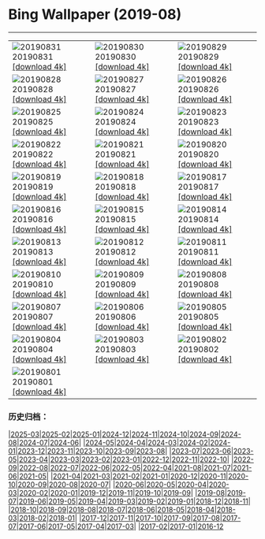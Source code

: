 # Bing Wallpaper (2019-08)
**************

<table><tr><td><img class="wallpaper" src="https://www.bing.com/th?id=OHR.Slackers_EN-US7258381769_1920x1080.jpg" alt="20190831"> 20190831 <a href="https://www.bing.com/th?id=OHR.Slackers_EN-US7258381769_UHD.jpg">[download 4k]</a></td><td><img class="wallpaper" src="https://www.bing.com/th?id=OHR.HardeeCoFair_EN-US1477332511_1920x1080.jpg" alt="20190830"> 20190830 <a href="https://www.bing.com/th?id=OHR.HardeeCoFair_EN-US1477332511_UHD.jpg">[download 4k]</a></td><td><img class="wallpaper" src="https://www.bing.com/th?id=OHR.AsburyParkNJ_EN-US1396213899_1920x1080.jpg" alt="20190829"> 20190829 <a href="https://www.bing.com/th?id=OHR.AsburyParkNJ_EN-US1396213899_UHD.jpg">[download 4k]</a></td></tr><tr><td><img class="wallpaper" src="https://www.bing.com/th?id=OHR.CorsiniGardens_EN-US7010199576_1920x1080.jpg" alt="20190828"> 20190828 <a href="https://www.bing.com/th?id=OHR.CorsiniGardens_EN-US7010199576_UHD.jpg">[download 4k]</a></td><td><img class="wallpaper" src="https://www.bing.com/th?id=OHR.Krakatoa_EN-US6936534566_1920x1080.jpg" alt="20190827"> 20190827 <a href="https://www.bing.com/th?id=OHR.Krakatoa_EN-US6936534566_UHD.jpg">[download 4k]</a></td><td><img class="wallpaper" src="https://www.bing.com/th?id=OHR.InteriorRoyalAlbertHall_EN-US6870096316_1920x1080.jpg" alt="20190826"> 20190826 <a href="https://www.bing.com/th?id=OHR.InteriorRoyalAlbertHall_EN-US6870096316_UHD.jpg">[download 4k]</a></td></tr><tr><td><img class="wallpaper" src="https://www.bing.com/th?id=OHR.BlackRockCity_EN-US6804847775_1920x1080.jpg" alt="20190825"> 20190825 <a href="https://www.bing.com/th?id=OHR.BlackRockCity_EN-US6804847775_UHD.jpg">[download 4k]</a></td><td><img class="wallpaper" src="https://www.bing.com/th?id=OHR.AugustBears_EN-US6742425682_1920x1080.jpg" alt="20190824"> 20190824 <a href="https://www.bing.com/th?id=OHR.AugustBears_EN-US6742425682_UHD.jpg">[download 4k]</a></td><td><img class="wallpaper" src="https://www.bing.com/th?id=OHR.FarmlandLandscape_EN-US6661316442_1920x1080.jpg" alt="20190823"> 20190823 <a href="https://www.bing.com/th?id=OHR.FarmlandLandscape_EN-US6661316442_UHD.jpg">[download 4k]</a></td></tr><tr><td><img class="wallpaper" src="https://www.bing.com/th?id=OHR.DubaiFountain_EN-US6547955834_1920x1080.jpg" alt="20190822"> 20190822 <a href="https://www.bing.com/th?id=OHR.DubaiFountain_EN-US6547955834_UHD.jpg">[download 4k]</a></td><td><img class="wallpaper" src="https://www.bing.com/th?id=OHR.MaraRiverCrossing_EN-US6477868211_1920x1080.jpg" alt="20190821"> 20190821 <a href="https://www.bing.com/th?id=OHR.MaraRiverCrossing_EN-US6477868211_UHD.jpg">[download 4k]</a></td><td><img class="wallpaper" src="https://www.bing.com/th?id=OHR.FinlandCamping_EN-US6396254825_1920x1080.jpg" alt="20190820"> 20190820 <a href="https://www.bing.com/th?id=OHR.FinlandCamping_EN-US6396254825_UHD.jpg">[download 4k]</a></td></tr><tr><td><img class="wallpaper" src="https://www.bing.com/th?id=OHR.ReplicaFlyer_EN-US6328727049_1920x1080.jpg" alt="20190819"> 20190819 <a href="https://www.bing.com/th?id=OHR.ReplicaFlyer_EN-US6328727049_UHD.jpg">[download 4k]</a></td><td><img class="wallpaper" src="https://www.bing.com/th?id=OHR.LecadaPalmeira_EN-US6234062305_1920x1080.jpg" alt="20190818"> 20190818 <a href="https://www.bing.com/th?id=OHR.LecadaPalmeira_EN-US6234062305_UHD.jpg">[download 4k]</a></td><td><img class="wallpaper" src="https://www.bing.com/th?id=OHR.DrinkingNectar_EN-US6159843557_1920x1080.jpg" alt="20190817"> 20190817 <a href="https://www.bing.com/th?id=OHR.DrinkingNectar_EN-US6159843557_UHD.jpg">[download 4k]</a></td></tr><tr><td><img class="wallpaper" src="https://www.bing.com/th?id=OHR.GoldRushYukon_EN-US6083758123_1920x1080.jpg" alt="20190816"> 20190816 <a href="https://www.bing.com/th?id=OHR.GoldRushYukon_EN-US6083758123_UHD.jpg">[download 4k]</a></td><td><img class="wallpaper" src="https://www.bing.com/th?id=OHR.SmogenSweden_EN-US5956786671_1920x1080.jpg" alt="20190815"> 20190815 <a href="https://www.bing.com/th?id=OHR.SmogenSweden_EN-US5956786671_UHD.jpg">[download 4k]</a></td><td><img class="wallpaper" src="https://www.bing.com/th?id=OHR.HornedAnole_EN-US5022096617_1920x1080.jpg" alt="20190814"> 20190814 <a href="https://www.bing.com/th?id=OHR.HornedAnole_EN-US5022096617_UHD.jpg">[download 4k]</a></td></tr><tr><td><img class="wallpaper" src="https://www.bing.com/th?id=OHR.MartianSouthPole_EN-US4958659135_1920x1080.jpg" alt="20190813"> 20190813 <a href="https://www.bing.com/th?id=OHR.MartianSouthPole_EN-US4958659135_UHD.jpg">[download 4k]</a></td><td><img class="wallpaper" src="https://www.bing.com/th?id=OHR.AmboseliHerd_EN-US4906595421_1920x1080.jpg" alt="20190812"> 20190812 <a href="https://www.bing.com/th?id=OHR.AmboseliHerd_EN-US4906595421_UHD.jpg">[download 4k]</a></td><td><img class="wallpaper" src="https://www.bing.com/th?id=OHR.TRNPThunderstorm_EN-US4842762953_1920x1080.jpg" alt="20190811"> 20190811 <a href="https://www.bing.com/th?id=OHR.TRNPThunderstorm_EN-US4842762953_UHD.jpg">[download 4k]</a></td></tr><tr><td><img class="wallpaper" src="https://www.bing.com/th?id=OHR.TrianaBridge_EN-US4751746620_1920x1080.jpg" alt="20190810"> 20190810 <a href="https://www.bing.com/th?id=OHR.TrianaBridge_EN-US4751746620_UHD.jpg">[download 4k]</a></td><td><img class="wallpaper" src="https://www.bing.com/th?id=OHR.GroveandSkywalk_EN-US4583301548_1920x1080.jpg" alt="20190809"> 20190809 <a href="https://www.bing.com/th?id=OHR.GroveandSkywalk_EN-US4583301548_UHD.jpg">[download 4k]</a></td><td><img class="wallpaper" src="https://www.bing.com/th?id=OHR.LinyantiLeopard_EN-US4417191333_1920x1080.jpg" alt="20190808"> 20190808 <a href="https://www.bing.com/th?id=OHR.LinyantiLeopard_EN-US4417191333_UHD.jpg">[download 4k]</a></td></tr><tr><td><img class="wallpaper" src="https://www.bing.com/th?id=OHR.NubbleLight_EN-US4307721919_1920x1080.jpg" alt="20190807"> 20190807 <a href="https://www.bing.com/th?id=OHR.NubbleLight_EN-US4307721919_UHD.jpg">[download 4k]</a></td><td><img class="wallpaper" src="https://www.bing.com/th?id=OHR.WhiteStorksNest_EN-US4226802291_1920x1080.jpg" alt="20190806"> 20190806 <a href="https://www.bing.com/th?id=OHR.WhiteStorksNest_EN-US4226802291_UHD.jpg">[download 4k]</a></td><td><img class="wallpaper" src="https://www.bing.com/th?id=OHR.ApostleIslands_EN-US4124601738_1920x1080.jpg" alt="20190805"> 20190805 <a href="https://www.bing.com/th?id=OHR.ApostleIslands_EN-US4124601738_UHD.jpg">[download 4k]</a></td></tr><tr><td><img class="wallpaper" src="https://www.bing.com/th?id=OHR.SwiftFox_EN-US3962578167_1920x1080.jpg" alt="20190804"> 20190804 <a href="https://www.bing.com/th?id=OHR.SwiftFox_EN-US3962578167_UHD.jpg">[download 4k]</a></td><td><img class="wallpaper" src="https://www.bing.com/th?id=OHR.HumpbackSanctuary_EN-US3889583699_1920x1080.jpg" alt="20190803"> 20190803 <a href="https://www.bing.com/th?id=OHR.HumpbackSanctuary_EN-US3889583699_UHD.jpg">[download 4k]</a></td><td><img class="wallpaper" src="https://www.bing.com/th?id=OHR.WMAerial_EN-US3723194276_1920x1080.jpg" alt="20190802"> 20190802 <a href="https://www.bing.com/th?id=OHR.WMAerial_EN-US3723194276_UHD.jpg">[download 4k]</a></td></tr><tr><td><img class="wallpaper" src="https://www.bing.com/th?id=OHR.LavaFlows_EN-US3642057889_1920x1080.jpg" alt="20190801"> 20190801 <a href="https://www.bing.com/th?id=OHR.LavaFlows_EN-US3642057889_UHD.jpg">[download 4k]</a></td><td></td><td></td></tr></table>

### 历史归档：

|[2025-03](/../2025-03/2025-03.md)|[2025-02](/../2025-02/2025-02.md)|[2025-01](/../2025-01/2025-01.md)|[2024-12](/../2024-12/2024-12.md)|[2024-11](/../2024-11/2024-11.md)|[2024-10](/../2024-10/2024-10.md)|[2024-09](/../2024-09/2024-09.md)|[2024-08](/../2024-08/2024-08.md)|[2024-07](/../2024-07/2024-07.md)|[2024-06](/../2024-06/2024-06.md)|
|[2024-05](/../2024-05/2024-05.md)|[2024-04](/../2024-04/2024-04.md)|[2024-03](/../2024-03/2024-03.md)|[2024-02](/../2024-02/2024-02.md)|[2024-01](/../2024-01/2024-01.md)|[2023-12](/../2023-12/2023-12.md)|[2023-11](/../2023-11/2023-11.md)|[2023-10](/../2023-10/2023-10.md)|[2023-09](/../2023-09/2023-09.md)|[2023-08](/../2023-08/2023-08.md)|
|[2023-07](/../2023-07/2023-07.md)|[2023-06](/../2023-06/2023-06.md)|[2023-05](/../2023-05/2023-05.md)|[2023-04](/../2023-04/2023-04.md)|[2023-03](/../2023-03/2023-03.md)|[2023-02](/../2023-02/2023-02.md)|[2023-01](/../2023-01/2023-01.md)|[2022-12](/../2022-12/2022-12.md)|[2022-11](/../2022-11/2022-11.md)|[2022-10](/../2022-10/2022-10.md)|
|[2022-09](/../2022-09/2022-09.md)|[2022-08](/../2022-08/2022-08.md)|[2022-07](/../2022-07/2022-07.md)|[2022-06](/../2022-06/2022-06.md)|[2022-05](/../2022-05/2022-05.md)|[2022-04](/../2022-04/2022-04.md)|[2021-08](/../2021-08/2021-08.md)|[2021-07](/../2021-07/2021-07.md)|[2021-06](/../2021-06/2021-06.md)|[2021-05](/../2021-05/2021-05.md)|
|[2021-04](/../2021-04/2021-04.md)|[2021-03](/../2021-03/2021-03.md)|[2021-02](/../2021-02/2021-02.md)|[2021-01](/../2021-01/2021-01.md)|[2020-12](/../2020-12/2020-12.md)|[2020-11](/../2020-11/2020-11.md)|[2020-10](/../2020-10/2020-10.md)|[2020-09](/../2020-09/2020-09.md)|[2020-08](/../2020-08/2020-08.md)|[2020-07](/../2020-07/2020-07.md)|
|[2020-06](/../2020-06/2020-06.md)|[2020-05](/../2020-05/2020-05.md)|[2020-04](/../2020-04/2020-04.md)|[2020-03](/../2020-03/2020-03.md)|[2020-02](/../2020-02/2020-02.md)|[2020-01](/../2020-01/2020-01.md)|[2019-12](/../2019-12/2019-12.md)|[2019-11](/../2019-11/2019-11.md)|[2019-10](/../2019-10/2019-10.md)|[2019-09](/../2019-09/2019-09.md)|
|[2019-08](/2019-08.md)|[2019-07](/../2019-07/2019-07.md)|[2019-06](/../2019-06/2019-06.md)|[2019-05](/../2019-05/2019-05.md)|[2019-04](/../2019-04/2019-04.md)|[2019-03](/../2019-03/2019-03.md)|[2019-02](/../2019-02/2019-02.md)|[2019-01](/../2019-01/2019-01.md)|[2018-12](/../2018-12/2018-12.md)|[2018-11](/../2018-11/2018-11.md)|
|[2018-10](/../2018-10/2018-10.md)|[2018-09](/../2018-09/2018-09.md)|[2018-08](/../2018-08/2018-08.md)|[2018-07](/../2018-07/2018-07.md)|[2018-06](/../2018-06/2018-06.md)|[2018-05](/../2018-05/2018-05.md)|[2018-04](/../2018-04/2018-04.md)|[2018-03](/../2018-03/2018-03.md)|[2018-02](/../2018-02/2018-02.md)|[2018-01](/../2018-01/2018-01.md)|
|[2017-12](/../2017-12/2017-12.md)|[2017-11](/../2017-11/2017-11.md)|[2017-10](/../2017-10/2017-10.md)|[2017-09](/../2017-09/2017-09.md)|[2017-08](/../2017-08/2017-08.md)|[2017-07](/../2017-07/2017-07.md)|[2017-06](/../2017-06/2017-06.md)|[2017-05](/../2017-05/2017-05.md)|[2017-04](/../2017-04/2017-04.md)|[2017-03](/../2017-03/2017-03.md)|
|[2017-02](/../2017-02/2017-02.md)|[2017-01](/../2017-01/2017-01.md)|[2016-12](/../2016-12/2016-12.md)